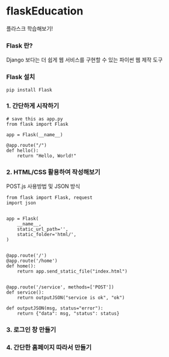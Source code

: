 # flaskEducation
플라스크 학습해보기!

### Flask 란?

Django 보다는 더 쉽게 웹 서비스를 구현할 수 있는 파이썬 웹 제작 도구

### Flask 설치

```
pip install Flask
```

### 1. 간단하게 시작하기

```
# save this as app.py
from flask import Flask

app = Flask(__name__)

@app.route("/")
def hello():
    return "Hello, World!"
```

### 2. HTML/CSS 활용하여 작성해보기

POST.js 사용방법 및 JSON 방식

```
from flask import Flask, request
import json


app = Flask(
    __name__,
    static_url_path='',
    static_folder='html/',
)


@app.route('/')
@app.route('/home')
def home():
    return app.send_static_file("index.html")


@app.route('/service', methods=['POST'])
def service():
    return outputJSON("service is ok", "ok")

def outputJSON(msg, status="error"):
    return {"data": msg, "status": status}
```

### 3. 로그인 창 만들기

### 4. 간단한 홈페이지 따라서 만들기
